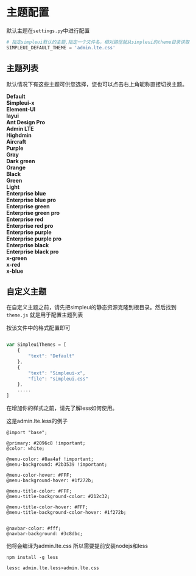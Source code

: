# 主题配置

默认主题在`settings.py`中进行配置

```python
# 指定simpleui默认的主题,指定一个文件名，相对路径就从simpleui的theme目录读取
SIMPLEUI_DEFAULT_THEME = 'admin.lte.css'
```

## 主题列表

默认情况下有这些主题可供您选择，您也可以点击右上角昵称直接切换主题。

<b>Default</b><br><b>Simpleui-x</b><br><b>Element-UI</b><br><b>layui</b><br><b>Ant Design Pro</b><br><b>Admin LTE</b><br><b>Highdmin</b><br><b>Aircraft</b><br><b>Purple</b><br><b>Gray</b><br><b>Dark green</b><br><b>Orange</b><br><b>Black</b><br><b>Green</b><br><b>Light</b><br><b>Enterprise blue</b><br><b>Enterprise blue pro</b><br><b>Enterprise green</b><br><b>Enterprise green pro</b><br><b>Enterprise red</b><br><b>Enterprise red pro</b><br><b>Enterprise purple</b><br><b>Enterprise purple pro</b><br><b>Enterprise black</b><br><b>Enterprise black pro</b><br><b>x-green</b><br><b>x-red</b><br><b>x-blue</b>


## 自定义主题

在自定义主题之前，请先把simpleui的静态资源克隆到根目录。然后找到 `theme.js` 就是用于配置主题列表

按该文件中的格式配置即可

```javascript

var SimpleuiThemes = [
    {
        "text": "Default"
    },
    {
        "text": "Simpleui-x",
        "file": "simpleui.css"
    },
    .....
]

```

在增加你的样式之前，请先了解less如何使用。

这是admin.lte.less的例子

```less
@import "base";

@primary: #2096c8 !important;
@color: white;

@menu-color: #8aa4af !important;
@menu-background: #2b3539 !important;

@menu-color-hover: #FFF;
@menu-background-hover: #1f272b;

@menu-title-color: #FFF;
@menu-title-background-color: #212c32;

@menu-title-color-hover: #FFF;
@menu-title-background-color-hover: #1f272b;


@navbar-color: #fff;
@navbar-background: #3c8dbc;
```


他将会编译为admin.lte.css 所以需要提前安装nodejs和less
```shell
npm install -g less

lessc admin.lte.less>admin.lte.css
```


